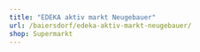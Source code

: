 ```yaml
---
title: "EDEKA aktiv markt Neugebauer"
url: /baiersdorf/edeka-aktiv-markt-neugebauer/
shop: Supermarkt
---
```

